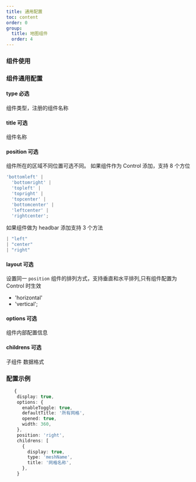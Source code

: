 ```yaml
---
title: 通用配置
toc: content
order: 0
group:
  title: 地图组件
  order: 4
---
```


### 组件使用

### 组件通用配置

#### type 必选

组件类型，注册的组件名称

#### title 可选

组件名称

#### position 可选

组件所在的区域不同位置可选不同。
如果组件作为 Control 添加，支持 8 个方位

```ts
'bottomleft' |
  'bottomright' |
  'topleft' |
  'topright' |
  'topcenter' |
  'bottomcenter' |
  'leftcenter' |
  'rightcenter';
```

如果组件做为 headbar 添加支持 3 个方法

```ts
| "left"
| "center"
| "right"
```

#### layout 可选

设置同一 `position` 组件的排列方式，支持垂直和水平排列,只有组件配置为 Control 时生效

- 'horizontal'
- 'vertical';

#### options 可选

组件内部配置信息

#### childrens 可选

子组件 数据格式

### 配置示例

```ts
   {
    display: true,
    options: {
      enableToggle: true,
      defaultTitle: '所有网格',
      opened: true,
      width: 360,
    },
    position: 'right',
    childrens: [
      {
        display: true,
        type: 'meshName',
        title: '网格名称',
      },
    }

```
